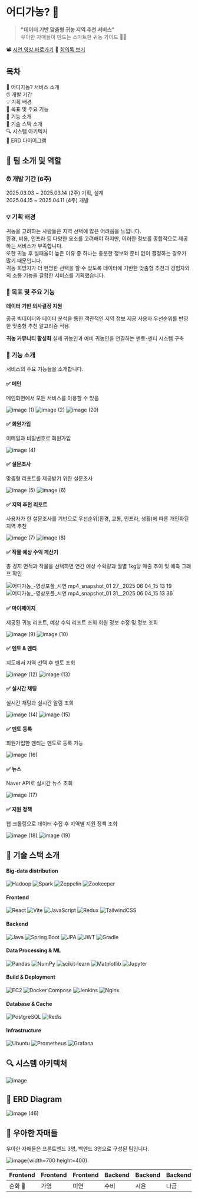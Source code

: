 
# 어디가농? 🌽

> **"데이터 기반 맞춤형 귀농 지역 추천 서비스"**  
우아한 자매들이 만드는 스마트한 귀농 가이드 🚜✨  

📽️ [시연 영상 바로가기](https://drive.google.com/file/d/1nhuQVSqwYE_Bl4Ter0TAZ4RBhGhQi_vt/view) 
📝 [회의록 보기](https://cloud-ice-455.notion.site/1d515a2ee9308155bc00c09a12c43fbe?pvs=4)


## 목차

🌱 어디가농? 서비스 소개
<br>
⏰ 개발 기간
<br>
💡 기획 배경
<br>
🎯 목표 및 주요 기능
<br>
🔧 기능 소개
<br>
📢 기술 스택 소개
<br>
🔍 시스템 아키텍처
<br>
💾 ERD 다이어그램
<br>


## 👥 팀 소개 및 역할

### ⏰ 개발 기간 (6주)
2025.03.03 ~ 2025.03.14 (2주) 기획, 설계
<br>
2025.04.15 ~ 2025.04.11 (4주) 개발

### 💡 기획 배경

귀농을 고려하는 사람들은 지역 선택에 많은 어려움을 느낍니다. <br>환경, 비용, 인프라 등 다양한 요소를 고려해야 하지만, 이러한 정보를 종합적으로 제공하는 서비스가 부족합니다.<br>
또한 귀농 후 실패율이 높은 이유 중 하나는 충분한 정보와 준비 없이 결정하는 경우가 많기 때문입니다. <br>귀농 희망자가 더 현명한 선택을 할 수 있도록 데이터에 기반한 맞춤형 추천과 경험자와의 소통 기능을 결합한 서비스를 기획했습니다.


### 🎯 목표 및 주요 기능

**데이터 기반 의사결정 지원**

공공 빅데이터와 데이터 분석을 통한 객관적인 지역 정보 제공
사용자 우선순위를 반영한 맞춤형 추천 알고리즘 적용


**귀농 커뮤니티 활성화**
실제 귀농인과 예비 귀농인을 연결하는 멘토-멘티 시스템 구축



### 🔧 기능 소개

서비스의 주요 기능들을 소개합니다.

#### ✅ 메인

메인화면에서 모든 서비스를 이용할 수 있음 

![image (1)](https://github.com/user-attachments/assets/9b594f6c-3241-4fee-b4e1-d80aea8c020a)
![image (2)](https://github.com/user-attachments/assets/0bab8afd-a6d2-48d2-967e-a52f8fa8640d)
![image (20)](https://github.com/user-attachments/assets/fe332403-d955-4fb4-83b3-309b95ed8e4e)


#### ✅ 회원가입

이메일과 비밀번호로 회원가입

![image (4)](https://github.com/user-attachments/assets/b1784fa4-0a60-47dc-a1f0-fa1476411f7a)


#### ✅ 설문조사

맞춤형 리포트를 제공받기 위한 설문조사 

![image (5)](https://github.com/user-attachments/assets/4973a526-ce07-4deb-9544-48a8e276c99b)
![image (6)](https://github.com/user-attachments/assets/73bc9109-c4ea-4cd5-b207-955e57ea5c6a)



#### ✅ 지역 추천 리포트 

사용자가 한 설문조사를 기반으로 우선순위(환경, 교통, 인프라, 생활)에 따른 개인화된 지역 추천

![image (7)](https://github.com/user-attachments/assets/1553c8f2-9b30-48cf-9f78-ea78a146e1c4)
![image (8)](https://github.com/user-attachments/assets/72393e0a-e8fd-4b72-b6f4-f1212653ccc0)



#### ✅ 작물 예상 수익 계산기

총 경지 면적과 작물을 선택하면 연간 예상 수확량과 월별 1kg당 매출 추이 및 예측 그래프 확인

![어디가농_-_영상포폴_시연 mp4_snapshot_01 27__2025 06 04_15 13 19_](https://github.com/user-attachments/assets/ed49810f-3d44-4f93-9fb6-5097cff46cb5)
![어디가농_-_영상포폴_시연 mp4_snapshot_01 31__2025 06 04_15 13 36_](https://github.com/user-attachments/assets/109fc112-8f47-4840-a035-8aaa51003d3f)




#### ✅ 마이페이지 

제공된 귀농 리포트, 예상 수익 리포트 조회 
회원 정보 수정 및 정보 조회 

![image (9)](https://github.com/user-attachments/assets/d056302b-ee5f-4d18-9d65-040d22701aa4)
![image (10)](https://github.com/user-attachments/assets/e0036bcf-9a39-412e-a2d7-a28bac2d4a14)


#### ✅ 멘토 & 멘티 

지도에서 지역 선택 후 멘토 조회

![image (12)](https://github.com/user-attachments/assets/cbca9cf1-5ab7-4d0f-a036-3b7a1ad29373)
![image (13)](https://github.com/user-attachments/assets/b813145c-66e8-400e-b989-44957cff2a72)


#### ✅ 실시간 채팅

실시간 채팅과 실시간 알림 조회 

![image (14)](https://github.com/user-attachments/assets/67c37dd8-523c-4d75-9379-4ce1b8b26682)
![image (15)](https://github.com/user-attachments/assets/f4e71849-790e-4930-a012-bf185ebb9b68)


#### ✅ 멘토 등록

회원가입한 멘티는 멘토로 등록 가능 

![image (16)](https://github.com/user-attachments/assets/d700a197-418c-4c5b-bba9-9be4c2700aff)


#### ✅ 뉴스

Naver API로 실시간 뉴스 조회 


![image (17)](https://github.com/user-attachments/assets/d22edb27-efca-49e4-878d-ae44c3cd7f5f)


#### ✅ 지원 정책 

웹 크롤링으로 데이터 수집 후 지역별 지원 정책 조회

![image (18)](https://github.com/user-attachments/assets/93fa87fc-9dd5-4b9f-b9f5-7ed8cfa8fcaf)
![image (19)](https://github.com/user-attachments/assets/c730b5d4-f296-4920-9261-b4720732e8ee)


## 📢 기술 스택 소개

#### Big-data distribution
![Hadoop](https://img.shields.io/badge/Hadoop-3.3.6-66CCFF?logo=apachehadoop)
![Spark](https://img.shields.io/badge/Apache%20Spark-3.5.0-E25A1C?logo=apachespark)
![Zeppelin](https://img.shields.io/badge/Zeppelin-0.10.1-2D2D2D?logo=apachezeppelin)
![Zookeeper](https://img.shields.io/badge/Zookeeper-3.7.1-7E3794?logo=apachezookeeper)

#### Frontend
![React](https://img.shields.io/badge/React-18.3.1-61DAFB?logo=react)
![Vite](https://img.shields.io/badge/Vite-6.0.5-646CFF?logo=vite)
![JavaScript](https://img.shields.io/badge/JavaScript-ES6+-F7DF1E?logo=javascript&logoColor=000)
![Redux](https://img.shields.io/badge/Redux-Toolkit-764ABC?logo=redux&logoColor=white)
![TailwindCSS](https://img.shields.io/badge/TailwindCSS-3.3.3-38B2AC?logo=tailwindcss)

#### Backend 
![Java](https://img.shields.io/badge/Java-17-blue?logo=java)
![Spring Boot](https://img.shields.io/badge/Spring%20Boot-3.4.3-brightgreen?logo=springboot)
![JPA](https://img.shields.io/badge/JPA-Hibernate-59666C?logo=hibernate)
![JWT](https://img.shields.io/badge/JWT-Authentication-000000?logo=jsonwebtokens)
![Gradle](https://img.shields.io/badge/Gradle-7.6-02303A?logo=gradle)

#### Data Processing & ML
![Pandas](https://img.shields.io/badge/Pandas-1.5.3-150458?logo=pandas)
![NumPy](https://img.shields.io/badge/NumPy-1.24-013243?logo=numpy)
![scikit-learn](https://img.shields.io/badge/scikit--learn-1.4.1-F7931E?logo=scikitlearn)
![Matplotlib](https://img.shields.io/badge/Matplotlib-3.7.1-11557C?logo=matplotlib)
![Jupyter](https://img.shields.io/badge/Jupyter-Lab-orange?logo=jupyter)

#### Build & Deployment
![EC2](https://img.shields.io/badge/AWS%20EC2-t3.medium-FF9900?logo=amazonaws&logoColor=white)
![Docker Compose](https://img.shields.io/badge/Docker--Compose-2496ED?logo=docker&logoColor=white)
![Jenkins](https://img.shields.io/badge/Jenkins-Automation-D24939?logo=jenkins)
![Nginx](https://img.shields.io/badge/Nginx-1.27.4-009639?logo=nginx)

#### Database & Cache
![PostgreSQL](https://img.shields.io/badge/PostgreSQL-14-336791?logo=postgresql)
![Redis](https://img.shields.io/badge/Redis-7.2-DC382D?logo=redis)

#### Infrastructure
![Ubuntu](https://img.shields.io/badge/Ubuntu-22.04-E95420?logo=ubuntu)
![Prometheus](https://img.shields.io/badge/Prometheus-Metrics-orange?logo=prometheus)
![Grafana](https://img.shields.io/badge/Grafana-Dashboard-F46800?logo=grafana)


## 🔍 시스템 아키텍처
![image](https://github.com/user-attachments/assets/5c22d572-d624-4179-a834-4edefe298916)



## 💾 ERD Diagram
![image (46)](https://github.com/user-attachments/assets/a4b765ff-cdf6-4f74-902e-49b2286f6739)


## 👥 우아한 자매들

우아한 자매들은 프론트엔드 3명, 백엔드 3명으로 구성된 팀입니다.

![image](/uploads/aa310f5cbadb5743ac0b922bf1ca6731/image.png){width=700 height=400}


| Frontend | Frontend | Frontend | Backend | Backend | Backend |
|--------------|--------------|--------------|--------------|----------|--------------|
| 순화 👑 | 가영 | 미연 | 수비 | 시윤 | 나금 |


